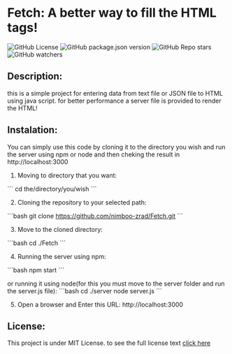 # Fetch: A better way to fill the HTML tags!
![GitHub License](https://img.shields.io/github/license/Nimboo-zrad/Fetch)
![GitHub package.json version](https://img.shields.io/github/package-json/v/Nimboo-zrad/Fetch)
![GitHub Repo stars](https://img.shields.io/github/stars/nimboo-zrad/Fetch)
![GitHub watchers](https://img.shields.io/github/watchers/nimboo-zrad/Fetch)


## Description: 
this is a simple project for entering data from text file or JSON file to HTML using java script.
for better performance a server file is provided to render  the HTML!

## Instalation: 
You can simply use this code by cloning it to the directory you wish and run the server using npm or node and then cheking the result in http://localhost:3000

1. Moving to directory that you want:

\```
cd the/directory/you/wish
\```

2. Cloning the repository to your selected path:

\```bash
git clone https://github.com/nimboo-zrad/Fetch.git
\```

3. Move to the cloned directory:

\```bash
cd ./Fetch
\```

4. Running the server using npm:

\```bash
npm start
\```

or running it using node(for this you must move to the server folder and run the server.js file):
\```bash
cd ./server
node server.js
\```

5. Open a browser and Enter this URL:
http://localhost:3000

## License:
This project is under MIT License. to see the full license text [click here](LICENSE)



 


